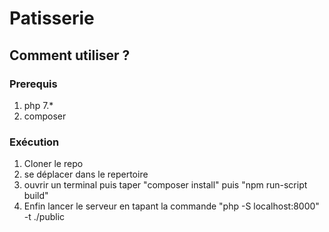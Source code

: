 # Patisserie

## Comment utiliser ?
### Prerequis
1. php 7.*
2. composer

### Exécution
1. Cloner le repo
2. se déplacer dans le repertoire
3. ouvrir un terminal puis taper "composer install" puis "npm run-script build"
4. Enfin lancer le serveur en tapant la commande "php -S localhost:8000" -t ./public
